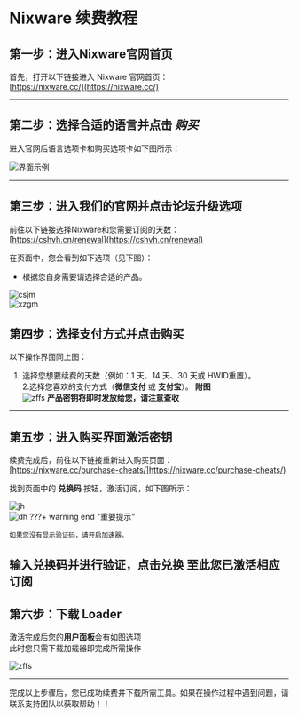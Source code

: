 # Nixware 续费教程

## 第一步：进入Nixware官网首页

首先，打开以下链接进入 Nixware 官网首页：  
[https://nixware.cc/](https://nixware.cc/)

---

## 第二步：选择合适的语言并点击 *购买*

进入官网后语言选项卡和购买选项卡如下图所示：

![界面示例](/assets/images/nixware/nixzy.png)

---

## 第三步：进入我们的官网并点击论坛升级选项

前往以下链接选择Nixware和您需要订阅的天数：  
[https://cshvh.cn/renewal](https://cshvh.cn/renewal)

在页面中，您会看到如下选项（见下图）：  

- 根据您自身需要请选择合适的产品。

![csjm](/assets/images/nixware/jhmgm.png)  
![xzgm](/assets/images/nixware/xzgm1.png)

## 第四步：选择支付方式并点击购买

以下操作界面同上图：

1. 选择您想要续费的天数（例如：1 天、14 天、30 天或 HWID重置）。  
2.选择您喜欢的支付方式（**微信支付** 或 **支付宝**）。
**附图**  
![zffs](/assets/images/nixware/xzgm1.png)
**产品密钥将即时发放给您，请注意查收**

---

## 第五步：进入购买界面激活密钥

续费完成后，前往以下链接重新进入购买页面：  
[https://nixware.cc/purchase-cheats/]https://nixware.cc/purchase-cheats/)

找到页面中的 **兑换码** 按钮，激活订阅，如下图所示：

![jh](/assets/images/nixware/dhdm.png)  
![dh](/assets/images/nixware/dh.png)
???+ warning end "重要提示"

    如果您没有显示验证码，请开启加速器。
输入兑换码并进行验证，点击兑换
**至此您已激活相应订阅**
---


## 第六步：下载 Loader
激活完成后您的**用户面板**会有如图选项  
此时您只需下载加载器即完成所需操作

![zffs](/assets/images/nixware/finish.png)

---
完成以上步骤后，您已成功续费并下载所需工具。如果在操作过程中遇到问题，请联系支持团队以获取帮助！！